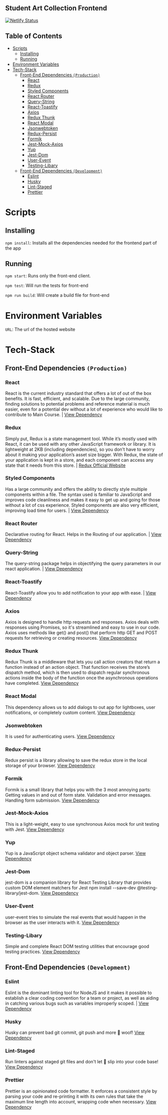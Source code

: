 ## Student Art Collection Frontend
[![Netlify Status](https://api.netlify.com/api/v1/badges/aec77a38-35ea-4299-ae5d-f08408c0a43f/deploy-status)](https://app.netlify.com/sites/artfunder-development/deploys)

## Table of Contents
- [Scripts](#scripts)
  - [Installing](#installing)
  - [Running](#running)
- [Environment Variables](#environment-variables)
- [Tech-Stack](#tech-stack)
  - [Front-End Dependencies `(Production)`](#front-end-dependencies-production)
    - [React](#react)
    - [Redux](#redux)
    - [Styled Components](#styled-components)
    - [React Router](#react-router)
    - [Query-String](#query-string)
    - [React-Toastify](#react-toastify)
    - [Axios](#axios)
    - [Redux Thunk](#redux-thunk)
    - [React Modal](#react-modal)
    - [Jsonwebtoken](#jsonwebtoken)
    - [Redux-Persist](#redux-persist)
    - [Formik](#formik)
    - [Jest-Mock-Axios](#jest-mock-axios)
    - [Yup](#yup)
    - [Jest-Dom](#jest-dom)
    - [User-Event](#user-event)
    - [Testing-Libary](#testing-libary)
  - [Front-End Dependencies `(Development)`](#front-end-dependencies-development)
    - [Eslint](#eslint)
    - [Husky](#husky)
    - [Lint-Staged](#lint-staged)
    - [Prettier](#prettier)

# Scripts

## Installing

`npm install`: Installs all the dependencies needed for the frontend part of the app

## Running

`npm start`: Runs only the front-end client.

`npm test`: Will run the tests for front-end

`npm run build`: Will create a build file for front-end

# Environment Variables

`URL`: The url of the hosted website

# Tech-Stack

## Front-End Dependencies `(Production)`

### React

React is the current industry standard that offers a lot of out of the box benefits. It is fast, efficient, and scalable. Due to the large community, finding solutions to potential problems and reference material is much easier, even for a potential dev without a lot of experience who would like to contribute to Main Course. | [View Dependency](https://reactjs.org/docs/getting-started.html)

### Redux

Simply put, Redux is a state management tool. While it’s mostly used with React, it can be used with any other JavaScript framework or library. It is lightweight at 2KB (including dependencies), so you don’t have to worry about it making your application’s asset size bigger. With Redux, the state of your application is kept in a store, and each component can access any state that it needs from this store. | [Redux Official Website](https://redux.js.org)


### Styled Components

Has a large community and offers the ability to directly style multiple components within a file. The syntax used is familiar to JavaScript and improves code cleanliness and makes it easy to get up and going for those without a lot of css experience. Styled components are also very efficient, improving load time for users. | [View Dependency](https://www.styled-components.com/docs/)

### React Router
Declarative routing for React. Helps in the Routing of our application.
 | [View Dependency](https://reacttraining.com/react-router/web/guides/quick-start)

### Query-String
The query-string package helps in objectifying the query parameters in our react application. | [View Dependency](https://www.npmjs.com/package/query-string)

### React-Toastify
React-Toastify allow you to add notification to your app with ease. | [View Dependency](https://github.com/fkhadra/react-toastify)

### Axios
Axios is designed to handle http requests and responses. Axios deals with responses using Promises, so it's streamlined and easy to use in our code. Axios uses methods like get() and post() that perform http GET and POST requests for retrieving or creating resources.
[View Dependency](https://www.npmjs.com/package/axios)

### Redux Thunk
Redux Thunk is a middleware that lets you call action creators that return a function instead of an action object. That function receives the store’s dispatch method, which is then used to dispatch regular synchronous actions inside the body of the function once the asynchronous operations have completed. [View Dependency](https://www.npmjs.com/package/redux-thunk)

### React Modal
This dependency allows us to add dialogs to  out app for lightboxes, user notifications, or completely custom content. [View Dependency](https://www.npmjs.com/package/react-modal)

### Jsonwebtoken
It is used for authenticating users. [View Dependency](https://www.npmjs.com/package/jsonwebtoken)

### Redux-Persist
Redux persist is a library allowing to save the redux store in the local storage of your browser. [View Dependency](https://www.npmjs.com/package/redux-persist)

### Formik
Formik is a small library that helps you with the 3 most annoying parts: Getting values in and out of form state. Validation and error messages. Handling form submission.
[View Dependency](https://www.npmjs.com/package/formik)

### Jest-Mock-Axios
This is a light-weight, easy to use synchronous Axios mock for unit testing with Jest. [View Dependency](https://www.npmjs.com/package/jest-mock-axios)

### Yup
Yup is a JavaScript object schema validator and object parser. [View Dependency](https://www.npmjs.com/package/yup)

### Jest-Dom
jest-dom is a companion library for React Testing Library that provides custom DOM element matchers for Jest npm install --save-dev @testing-library/jest-dom. [View Dependency](https://testing-library.com/docs/ecosystem-jest-dom)

### User-Event
user-event tries to simulate the real events that would happen in the browser as the user interacts with it. [View Dependency](https://www.npmjs.com/package/@testing-library/user-event)

### Testing-Libary
Simple and complete React DOM testing utilities that encourage good testing practices. [View Dependency](https://github.com/testing-library/react-testing-library)



## Front-End Dependencies `(Development)`

### Eslint
Eslint is the dominant linting tool for NodeJS and it makes it possible to establish a clear coding convention for a team or project, as well as aiding in catching various bugs such as variables improperly scoped. | [View Dependency](https://eslint.org/)

### Husky
Husky can prevent bad git commit, git push and more 🐶 woof! [View Dependency](https://www.npmjs.com/package/husky)

### Lint-Staged
Run linters against staged git files and don't let 💩 slip into your code base! [View Dependency](https://www.npmjs.com/package/lint-staged)

### Prettier
Prettier is an opinionated code formatter. It enforces a consistent style by parsing your code and re-printing it with its own rules that take the maximum line length into account, wrapping code when necessary. [View Dependency](https://www.npmjs.com/package/prettier)
